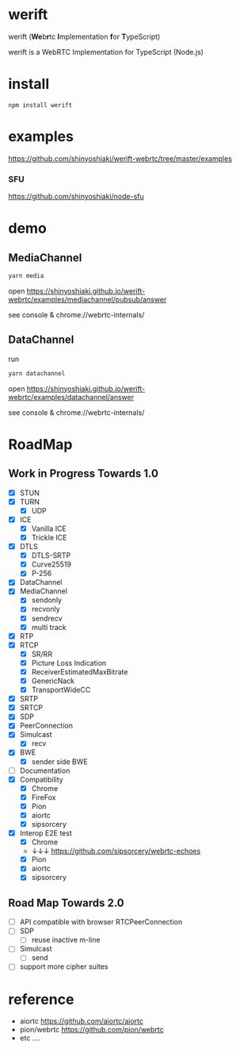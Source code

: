 # werift

werift (**We**b**r**tc **I**mplementation **f**or **T**ypeScript)

werift is a WebRTC Implementation for TypeScript (Node.js)

# install

`npm install werift`

# examples

https://github.com/shinyoshiaki/werift-webrtc/tree/master/examples

### SFU

https://github.com/shinyoshiaki/node-sfu

# demo

## MediaChannel

```sh
yarn media
```

open
https://shinyoshiaki.github.io/werift-webrtc/examples/mediachannel/pubsub/answer

see console & chrome://webrtc-internals/

## DataChannel

run

```sh
yarn datachannel
```

open
https://shinyoshiaki.github.io/werift-webrtc/examples/datachannel/answer

see console & chrome://webrtc-internals/

# RoadMap

## Work in Progress Towards 1.0

- [x] STUN
- [x] TURN
  - [x] UDP
- [x] ICE
  - [x] Vanilla ICE
  - [x] Trickle ICE
- [x] DTLS
  - [x] DTLS-SRTP
  - [x] Curve25519
  - [x] P-256
- [x] DataChannel
- [x] MediaChannel
  - [x] sendonly
  - [x] recvonly
  - [x] sendrecv
  - [x] multi track
- [x] RTP
- [x] RTCP
  - [x] SR/RR
  - [x] Picture Loss Indication
  - [x] ReceiverEstimatedMaxBitrate
  - [x] GenericNack
  - [x] TransportWideCC
- [x] SRTP
- [x] SRTCP
- [x] SDP
- [x] PeerConnection
- [x] Simulcast
  - [x] recv
- [x] BWE
  - [x] sender side BWE
- [ ] Documentation
- [x] Compatibility
  - [x] Chrome
  - [x] FireFox
  - [x] Pion
  - [x] aiortc
  - [x] sipsorcery
- [x] Interop E2E test
  - [x] Chrome
  - ↓↓↓ https://github.com/sipsorcery/webrtc-echoes
  - [x] Pion
  - [x] aiortc
  - [x] sipsorcery

## Road Map Towards 2.0

- [ ] API compatible with browser RTCPeerConnection
- [ ] SDP
  - [ ] reuse inactive m-line
- [ ] Simulcast
  - [ ] send
- [ ] support more cipher suites

# reference

- aiortc https://github.com/aiortc/aiortc
- pion/webrtc https://github.com/pion/webrtc
- etc ....
